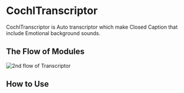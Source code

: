 # CochlTranscriptor
CochlTranscriptor is Auto transcriptor which make Closed Caption that include Emotional background sounds.

## The Flow of Modules

![2nd flow of Transcriptor](https://github.com/jwyeeh-dev/CochlTranscriptor/assets/99489807/2bbe6ac0-eb6d-4b0f-acaf-c8168ffb6921)


## How to Use
